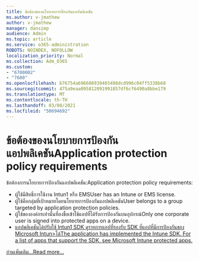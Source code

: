 ```yaml
---
title: ข้อต้องของนโยบายการป้องกันแอปพลิเคชัน
ms.author: v-jmathew
author: v-jmathew
manager: dansimp
audience: Admin
ms.topic: article
ms.service: o365-administration
ROBOTS: NOINDEX, NOFOLLOW
localization_priority: Normal
ms.collection: Adm_O365
ms.custom:
- "6700002"
- "7680"
ms.openlocfilehash: b76754a696608939403498dcd996c04ff5338b68
ms.sourcegitcommit: 475a9eaa095812091991857df6cf6490a8bbe179
ms.translationtype: MT
ms.contentlocale: th-TH
ms.lasthandoff: 03/08/2021
ms.locfileid: "50694692"
---
```

# <a name="application-protection-policy-requirements"></a><span data-ttu-id="1515a-102">ข้อต้องของนโยบายการป้องกันแอปพลิเคชัน</span><span class="sxs-lookup"><span data-stu-id="1515a-102">Application protection policy requirements</span></span>

<span data-ttu-id="1515a-103">ข้อต้องการนโยบายการป้องกันแอปพลิเคชัน:</span><span class="sxs-lookup"><span data-stu-id="1515a-103">Application protection policy requirements:</span></span>

- <span data-ttu-id="1515a-104">ผู้ใช้มีสิทธิ์การใช้งาน Intun1 หรือ EMS</span><span class="sxs-lookup"><span data-stu-id="1515a-104">User has an Intune or EMS license.</span></span>
- <span data-ttu-id="1515a-105">ผู้ใช้คือกลุ่มที่เป้าหมายโดยนโยบายการป้องกันแอปพลิเคชัน</span><span class="sxs-lookup"><span data-stu-id="1515a-105">User belongs to a group targeted by application protection policies.</span></span>
- <span data-ttu-id="1515a-106">ผู้ใช้ขององค์กรเท่านั้นที่ลงชื่อเข้าใช้แอปที่ได้รับการป้องกันบนอุปกรณ์</span><span class="sxs-lookup"><span data-stu-id="1515a-106">Only one corporate user is signed into protected apps on a device.</span></span>
- [<span data-ttu-id="1515a-107">แอปพลิเคชันได้ปรับใช้ Intun1 SDK ดูรายการแอปที่รองรับ SDK ที่แอปที่มีการป้องกันของ Microsoft Intun>ได้</span><span class="sxs-lookup"><span data-stu-id="1515a-107">The application has implemented the Intune SDK. For a list of apps that support the SDK, see Microsoft Intune protected apps.</span></span>](https://docs.microsoft.com/mem/intune/apps/apps-supported-intune-apps)

[<span data-ttu-id="1515a-108">อ่านเพิ่มเติม...</span><span class="sxs-lookup"><span data-stu-id="1515a-108">Read more...</span></span>](https://docs.microsoft.com/mem/intune/apps/app-protection-policy)
